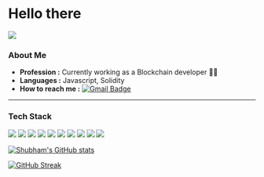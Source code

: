 # Hello there

 ![](https://komarev.com/ghpvc/?username=shubhamkr95&color=orange)

### About Me

-  **Profession :** Currently working as a Blockchain developer 👨‍💼	 
-  **Languages :** Javascript, Solidity
-  **How to reach me :**  [![Gmail Badge](https://img.shields.io/badge/-sahooshubham124@gmail.com-c14438?style=flat-square&logo=Gmail&logoColor=white&link=mailto:sahooshubham124@gmail.com)](mailto:sahooshubham124@gmail.com)

***
### Tech Stack
<p float="left">
<img src="https://img.icons8.com/color/48/000000/html-5--v1.png"/>
<img src="https://img.icons8.com/color/48/000000/css3.png"/>
<img src="https://img.icons8.com/color/48/000000/javascript--v1.png"/>
 <img src="https://img.icons8.com/ultraviolet/40/000000/react--v1.png"/>
<img src="https://img.icons8.com/color/48/000000/nodejs.png"/>
 <img src="https://img.icons8.com/color/48/000000/mongodb.png"/>
<img src="https://img.icons8.com/ios/48/4a90e2/solidity.png"/>
<img src="https://img.icons8.com/color/48/000000/git.png"/>
<img src="https://img.icons8.com/color/48/000000/linux--v1.png"/>
 <img src="https://img.icons8.com/color/48/000000/npm.png"/>
</p>

[![Shubham's GitHub stats](https://github-readme-stats.vercel.app/api?username=shubhamkr95&show_icons=true&theme=radical)](https://github.com/shubhamkr95/github-readme-stats)

[![GitHub Streak](http://github-readme-streak-stats.herokuapp.com?user=shubhamkr95&theme=dark&background=000000)](https://git.io/streak-stats)


